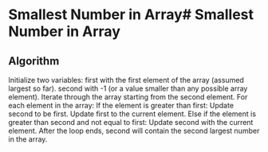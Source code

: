 # Smallest Number in Array# Smallest Number in Array
## Algorithm
Initialize two variables:
first with the first element of the array (assumed largest so far).
second with -1 (or a value smaller than any possible array element).
Iterate through the array starting from the second element.
For each element in the array:
If the element is greater than first:
Update second to be first.
Update first to the current element.
Else if the element is greater than second and not equal to first:
Update second with the current element.
After the loop ends, second will contain the second largest number in the array.